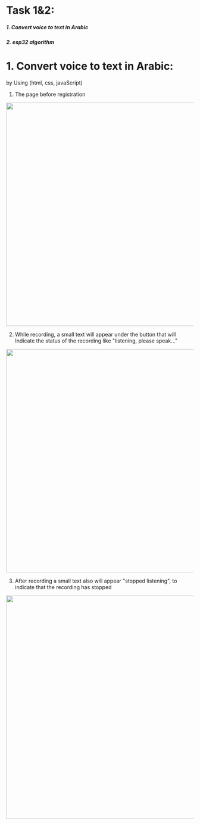 # Task 1&2:
#####  1. Convert voice to text in Arabic
##### 2. esp32 algorithm



#  1. Convert voice to text in Arabic:
by Using (html, css, javaScript) 
 1. The page  before registration 
<img src= "https://user-images.githubusercontent.com/107882994/177889035-418c9cdf-a7df-4d22-a9aa-1e50de6aed7b.png" width="600">

 2. While recording, a small text will appear under the button  that will Indicate the status of the recording like  "listening, please speak..." 
<img src= "https://user-images.githubusercontent.com/107882994/177889090-1f1cb778-7277-4ff5-be28-dc64759a0653.png" width="600">

 3. After recording a small text also will appear "stopped listening", to indicate that the recording has stopped
<img src= "https://user-images.githubusercontent.com/107882994/177889139-400bd711-91bc-4a12-a0d6-74291a4204b3.png" width="600">






